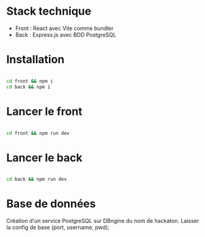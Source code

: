 # Stack technique

- Front : React avec Vite comme bundler
- Back : Express.js avec BDD PostgreSQL

# Installation

```bash

cd front && npm i
cd back && npm i

```

# Lancer le front

```bash

cd front && npm run dev


```

# Lancer le back

```bash

cd back && npm run dev

```

# Base de données

Création d'un service PostgreSQL sur DBngine du nom de hackaton.
Laisser la config de base (port, username, pwd);
